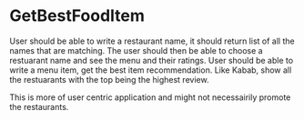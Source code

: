 # GetBestFoodItem
User should be able to write a restaurant name, it should return list of all the names that are matching. The user should then be able to choose a restuarant name and see the menu and their ratings.             User should be able to write a menu item, get the best item recommendation. Like Kabab, show all the restuarants with the top being the highest review.  

This is more of user centric application and might not necessairily promote the restaurants.
